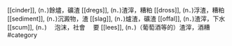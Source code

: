 [[cinder]], (n．)餘燼，礦渣 
[[dregs]], (n．)渣滓，糟粕 
[[dross]], (n．)浮渣，糟粕 
[[sediment]], (n．)沉澱物，渣 
[[slag]], (n．)爐渣，礦渣 
[[offal]], (n．)渣滓，下水 
[[scum]], (n．)　 泡沫，社會 　要 
[[lees]], (n．)（葡萄酒等的）渣滓，酒糟 
#category
